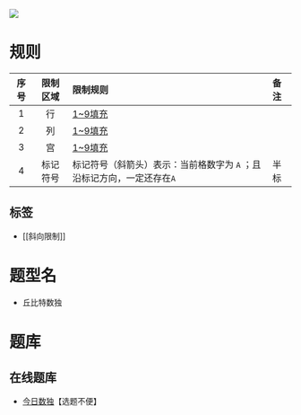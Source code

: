 ![](https://cn.sudoku.today/pic/04/cupid/69975_1611.png)

# 规则

| 序号  | 限制区域 | 限制规则                                    | 备注  |
|:---:|:----:|:----------------------------------------|:----|
|  1  |  行   | [1~9填充]                                 |     |
|  2  |  列   | [1~9填充]                                 |     |
|  3  |  宫   | [1~9填充]                                 |     |
|  4  | 标记符号 | 标记符号（斜箭头）表示：当前格数字为 `A` ；且沿标记方向，一定还存在`A` | 半标  |

## 标签

- [[斜向限制]]

# 题型名

- 丘比特数独

# 题库

## 在线题库

- [今日数独]【选题不便】

[1~9填充]: ../../../../../rules.md#1to9填充

[今日数独]: https://cn.sudoku.today/g-cupid-sudoku/